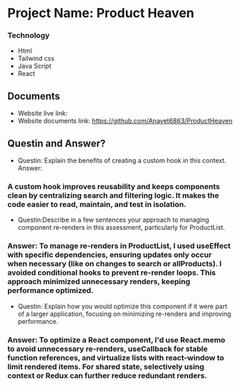
# Project Name: Product Heaven


### Technology
- Html
- Tailwind css
- Java Script
- React



## Documents
- Website live link: 
- Website documents link: https://github.com/Anayet6863/ProductHeaven
## Questin and Answer?
- Questin: Explain the benefits of creating a custom hook in this context.
 Answer: 
### A custom hook  improves reusability and keeps components clean by centralizing search and filtering logic. It makes the code easier to read, maintain, and test in isolation.
- Questin:Describe in a few sentences your approach to managing component re-renders in this assessment, particularly for ProductList.
### Answer: To manage re-renders in ProductList, I used useEffect with specific dependencies, ensuring updates only occur when necessary (like on changes to search or allProducts). I avoided conditional hooks to prevent re-render loops. This approach minimized unnecessary renders, keeping performance optimized.
- Questin: Explain how you would optimize this component if it were part of a larger application, focusing on minimizing re-renders and improving performance.
### Answer: To optimize a React component, I'd use React.memo to avoid unnecessary re-renders, useCallback for stable function references, and virtualize lists with react-window to limit rendered items. For shared state, selectively using context or Redux can further reduce redundant renders.
